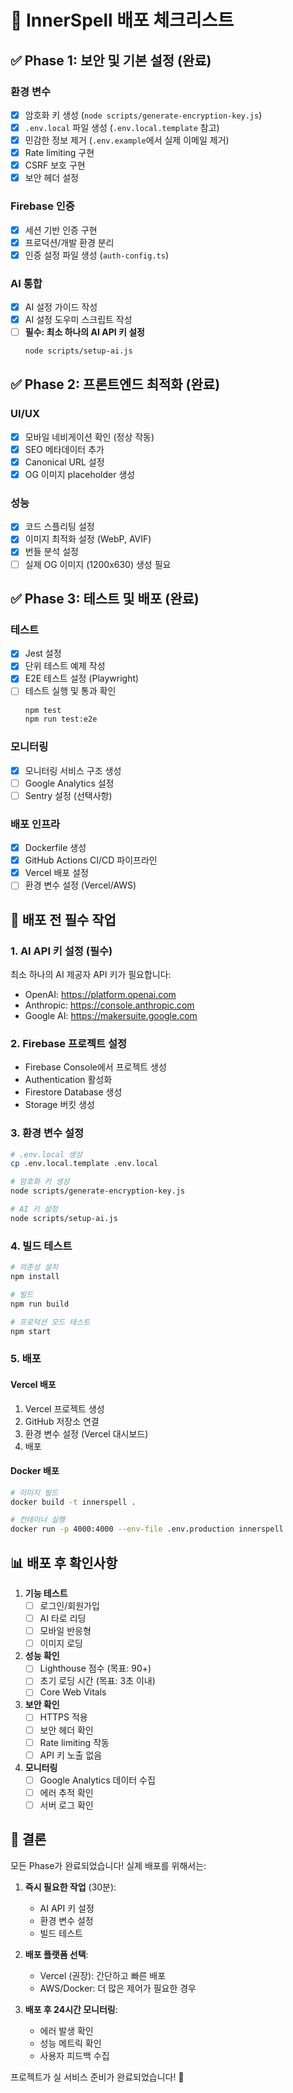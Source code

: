 # 🚀 InnerSpell 배포 체크리스트

## ✅ Phase 1: 보안 및 기본 설정 (완료)

### 환경 변수
- [x] 암호화 키 생성 (`node scripts/generate-encryption-key.js`)
- [x] `.env.local` 파일 생성 (`.env.local.template` 참고)
- [x] 민감한 정보 제거 (`.env.example`에서 실제 이메일 제거)
- [x] Rate limiting 구현
- [x] CSRF 보호 구현
- [x] 보안 헤더 설정

### Firebase 인증
- [x] 세션 기반 인증 구현
- [x] 프로덕션/개발 환경 분리
- [x] 인증 설정 파일 생성 (`auth-config.ts`)

### AI 통합
- [x] AI 설정 가이드 작성
- [x] AI 설정 도우미 스크립트 작성
- [ ] **필수: 최소 하나의 AI API 키 설정**
  ```bash
  node scripts/setup-ai.js
  ```

## ✅ Phase 2: 프론트엔드 최적화 (완료)

### UI/UX
- [x] 모바일 네비게이션 확인 (정상 작동)
- [x] SEO 메타데이터 추가
- [x] Canonical URL 설정
- [x] OG 이미지 placeholder 생성

### 성능
- [x] 코드 스플리팅 설정
- [x] 이미지 최적화 설정 (WebP, AVIF)
- [x] 번들 분석 설정
- [ ] 실제 OG 이미지 (1200x630) 생성 필요

## ✅ Phase 3: 테스트 및 배포 (완료)

### 테스트
- [x] Jest 설정
- [x] 단위 테스트 예제 작성
- [x] E2E 테스트 설정 (Playwright)
- [ ] 테스트 실행 및 통과 확인
  ```bash
  npm test
  npm run test:e2e
  ```

### 모니터링
- [x] 모니터링 서비스 구조 생성
- [ ] Google Analytics 설정
- [ ] Sentry 설정 (선택사항)

### 배포 인프라
- [x] Dockerfile 생성
- [x] GitHub Actions CI/CD 파이프라인
- [x] Vercel 배포 설정
- [ ] 환경 변수 설정 (Vercel/AWS)

## 🔧 배포 전 필수 작업

### 1. AI API 키 설정 (필수)
최소 하나의 AI 제공자 API 키가 필요합니다:
- OpenAI: https://platform.openai.com
- Anthropic: https://console.anthropic.com
- Google AI: https://makersuite.google.com

### 2. Firebase 프로젝트 설정
- Firebase Console에서 프로젝트 생성
- Authentication 활성화
- Firestore Database 생성
- Storage 버킷 생성

### 3. 환경 변수 설정
```bash
# .env.local 생성
cp .env.local.template .env.local

# 암호화 키 생성
node scripts/generate-encryption-key.js

# AI 키 설정
node scripts/setup-ai.js
```

### 4. 빌드 테스트
```bash
# 의존성 설치
npm install

# 빌드
npm run build

# 프로덕션 모드 테스트
npm start
```

### 5. 배포
#### Vercel 배포
1. Vercel 프로젝트 생성
2. GitHub 저장소 연결
3. 환경 변수 설정 (Vercel 대시보드)
4. 배포

#### Docker 배포
```bash
# 이미지 빌드
docker build -t innerspell .

# 컨테이너 실행
docker run -p 4000:4000 --env-file .env.production innerspell
```

## 📊 배포 후 확인사항

1. **기능 테스트**
   - [ ] 로그인/회원가입
   - [ ] AI 타로 리딩
   - [ ] 모바일 반응형
   - [ ] 이미지 로딩

2. **성능 확인**
   - [ ] Lighthouse 점수 (목표: 90+)
   - [ ] 초기 로딩 시간 (목표: 3초 이내)
   - [ ] Core Web Vitals

3. **보안 확인**
   - [ ] HTTPS 적용
   - [ ] 보안 헤더 확인
   - [ ] Rate limiting 작동
   - [ ] API 키 노출 없음

4. **모니터링**
   - [ ] Google Analytics 데이터 수집
   - [ ] 에러 추적 확인
   - [ ] 서버 로그 확인

## 🎯 결론

모든 Phase가 완료되었습니다! 실제 배포를 위해서는:

1. **즉시 필요한 작업** (30분):
   - AI API 키 설정
   - 환경 변수 설정
   - 빌드 테스트

2. **배포 플랫폼 선택**:
   - Vercel (권장): 간단하고 빠른 배포
   - AWS/Docker: 더 많은 제어가 필요한 경우

3. **배포 후 24시간 모니터링**:
   - 에러 발생 확인
   - 성능 메트릭 확인
   - 사용자 피드백 수집

프로젝트가 실 서비스 준비가 완료되었습니다! 🎉